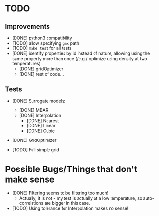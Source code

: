 # TODO

## Improvements

- [DONE] python3 compatibility
- [TODO] allow specifying ```gmx``` path
- [TODO] ```make test``` for all tests
- [DONE] identify properties by id instead of nature, allowing using the same property more than once (/e.g./ optimize using density at two temperatures)
    - [DONE] gridOptimizer 
    - [DONE] rest of code...

## Tests

- [DONE] Surrogate models:
    - [DONE] MBAR 
    - [DONE] Interpolation 
        - [DONE] Nearest 
        - [DONE] Linear 
        - [DONE] Cubic 

- [DONE] GridOptimizer 

- [TODO] Full simple grid

# Possible Bugs/Things that don't make sense

- [DONE] Filtering seems to be filtering too much!
    - Actually, it is not - my test is actually at a low temperature, so auto-correlations are bigger in this case.
- [TODO] Using tolerance for Interpolation makes no sense!
